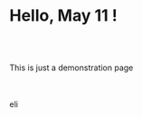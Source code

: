 
<h1>Hello, May 11 !</h1>
<br></br>
<p> This is just a demonstration page</p>
<br></br>
<footer>eli</footer>
</body>
</html>
